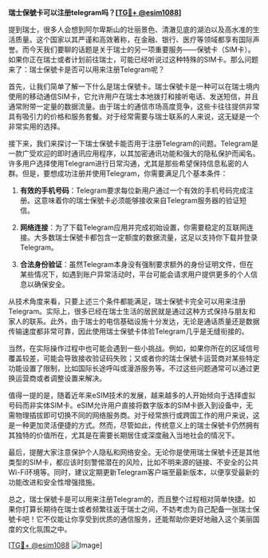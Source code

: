 **瑞士保號卡可以注册telegram吗？[[TG💪+ @esim1088](https://t.me/s/esim1088)]**

提到瑞士，很多人会想到阿尔卑斯山的壮丽景色、清澈见底的湖泊以及高水准的生活质量。这个国家以其严谨和高效著称，在金融、银行、医疗等领域都享有国际声誉。而今天我们要聊的话题是关于瑞士的另一项重要服务——保號卡（SIM卡）。如果你正在瑞士或者计划前往瑞士，可能已经听说过这种特殊的SIM卡。那么问题来了：瑞士保號卡是否可以用来注册Telegram呢？

首先，让我们简单了解一下什么是瑞士保號卡。瑞士保號卡是一种可以在瑞士境内使用的移动通信SIM卡，它允许用户在瑞士本地拨打和接听电话、发送短信，并且通常附带一定量的数据流量。由于瑞士的通信市场高度竞争，这些卡往往提供非常具有吸引力的价格和服务套餐。对于经常需要与瑞士联系的人来说，这无疑是一个非常实用的选择。

接下来，我们来探讨一下瑞士保號卡能否用于注册Telegram的问题。Telegram是一款广受欢迎的即时通讯应用程序，以其加密通讯功能和强大的隐私保护而闻名。许多用户选择使用Telegram进行日常沟通，尤其是那些希望保持信息私密的人群。但是，要想成功注册并使用Telegram，你需要满足几个基本条件：

1. **有效的手机号码**：Telegram要求每位新用户通过一个有效的手机号码完成注册。这意味着你的瑞士保號卡必须能够接收来自Telegram服务器的验证短信。
   
2. **网络连接**：为了下载Telegram应用并完成初始设置，你需要稳定的互联网连接。大多数瑞士保號卡都包含一定额度的数据流量，这足以支持你下载并登录Telegram。

3. **合法身份验证**：虽然Telegram本身没有强制要求额外的身份证明文件，但在某些情况下，如遇到账户异常活动时，平台可能会请求用户提供更多的个人信息以确保安全。

从技术角度来看，只要上述三个条件都能满足，瑞士保號卡完全可以用来注册Telegram。实际上，很多已经在瑞士生活的居民就是通过这种方式保持与朋友和家人的联系。此外，由于瑞士的电信基础设施十分发达，无论是通话质量还是数据传输速度都非常可靠，因此使用瑞士保號卡体验Telegram几乎是无缝衔接的。

当然，在实际操作过程中也可能会遇到一些小挑战。例如，如果你所在的区域信号覆盖较差，可能会导致接收验证码失败；又或者你的瑞士保號卡运营商对某些特定功能设置了限制，比如国际长途呼叫或漫游服务等。不过这些问题通常可以通过更换运营商或者调整设置来解决。

值得一提的是，随着近年来eSIM技术的发展，越来越多的人开始倾向于选择虚拟号码而非实体SIM卡。eSIM允许用户直接将数字版本的SIM卡嵌入到设备中，无需物理插拔即可切换不同的网络服务商。对于经常旅行或跨国工作的用户来说，这是一种更加灵活便捷的方式。然而，尽管如此，传统意义上的瑞士保號卡仍然拥有其独特的价值所在，尤其是在需要长期居住或深度融入当地社会的情况下。

最后，提醒大家注意保护个人隐私和网络安全。无论你是使用瑞士保號卡还是其他类型的SIM卡，都应该时刻警惕潜在的风险，比如不明来源的链接、不安全的公共Wi-Fi环境等。同时，建议定期更新Telegram客户端至最新版本，以便享受最新的功能改进和安全性增强措施。

总之，瑞士保號卡是可以用来注册Telegram的，而且整个过程相对简单快捷。如果你打算长期待在瑞士或者频繁往返于瑞士之间，不妨考虑为自己配备一张瑞士保號卡吧！它不仅能让你享受到优质的通信服务，还能帮助你更好地融入这个美丽国度的文化氛围之中。

[[TG💪+ @esim1088](https://t.me/s/esim1088) ![Image](https://i.postimg.cc/4NQfJmqS/Snipaste-2025-05-13-00-14-12.png)]